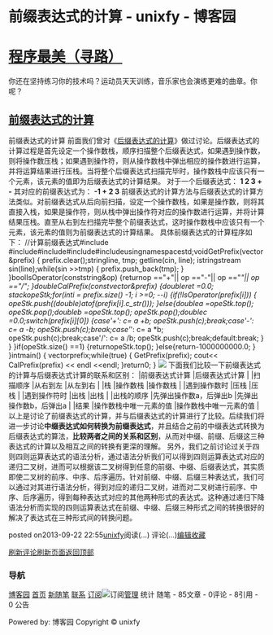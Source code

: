 
# 前缀表达式的计算 - unixfy - 博客园
# [程序最美（寻路）](https://www.cnblogs.com/unixfy/)
你还在坚持练习你的技术吗？运动员天天训练，音乐家也会演练更难的曲章。你呢？
## [前缀表达式的计算](https://www.cnblogs.com/unixfy/p/3334025.html)
前缀表达式的计算
前面我们曾对《[后缀表达式的计算](http://www.cnblogs.com/unixfy/p/3194704.html)》做过讨论。后缀表达式的计算过程是首先设定一个操作数栈，顺序扫描整个后缀表达式，如果遇到操作数，则将操作数压栈；如果遇到操作符，则从操作数栈中弹出相应的操作数进行运算，并将运算结果进行压栈。当将整个后缀表达式扫描完毕时，操作数栈中应该只有一个元素，该元素的值即为后缀表达式的计算结果。
对于一个后缀表达式：
**1 2 3 + -**
其对应的前缀表达式为：
**-1 + 2 3**
前缀表达式的计算方法与后缀表达式的计算方法类似。对前缀表达式从后向前扫描，设定一个操作数栈，如果是操作数，则将其直接入栈，如果是操作符，则从栈中弹出操作符对应的操作数进行运算，并将计算结果压栈。直至从右到左扫描完毕整个前缀表达式，这时操作数栈中应该只有一个元素，该元素的值则为前缀表达式的计算结果。
具体前缀表达式的计算程序如下：
//计算前缀表达式\#include <iostream>\#include<sstream>\#include<vector>\#include<stack>\#include<string>usingnamespacestd;voidGetPrefix(vector<string>&prefix)
{
    prefix.clear();stringline, tmp;
    getline(cin, line);
    istringstream sin(line);while(sin >>tmp)
    {
        prefix.push_back(tmp);
    }
}boolIsOperator(conststring&op)
{returnop =="+"|| op =="-"|| op =="*"|| op =="/";
}doubleCalPrefix(constvector<string>&prefix)
{doubleret =0.0;
    stack<double>opeStk;for(inti = prefix.size() -1; i >=0; --i)
    {if(!IsOperator(prefix[i]))
        {
            opeStk.push((double)atof(prefix[i].c_str()));
        }else{doublea =opeStk.top();
            opeStk.pop();doubleb =opeStk.top();
            opeStk.pop();doublec =0.0;switch(prefix[i][0])
            {case'+':
                c= a +b;
                opeStk.push(c);break;case'-':
                c= a -b;
                opeStk.push(c);break;case'*':
                c= a *b;
                opeStk.push(c);break;case'/':
                c= a /b;
                opeStk.push(c);break;default:break;
            }
        }
    }if(opeStk.size() ==1)
    {returnopeStk.top();
    }else{return-1000000000.0;
    }
}intmain()
{
    vector<string>prefix;while(true)
    {
        GetPrefix(prefix);
        cout<< CalPrefix(prefix) << endl <<endl;
    }return0;
}
![](https://images0.cnblogs.com/blog/463570/201309/22225339-1a1bfca2f80b44d1b2921668509e2f08.jpg)
下面我们比较一下前缀表达式的计算与后缀表达式计算的联系和区别：
|前缀表达式计算
|后缀表达式计算
|
|扫描顺序
|从右到左
|从左到右
|
|栈
|操作数栈
|操作数栈
|
|遇到操作数时
|压栈
|压栈
|
|遇到操作符时
|出栈
|出栈
|
|出栈的顺序
|先弹出操作数a，后弹出b
|先弹出操作数b，后弹出a
|
|结果
|操作数栈中唯一元素的值
|操作数栈中唯一元素的值
|
以上是讨论了前缀表达式的计算，并与后缀表达式的计算进行了比较。后续我们将进一步讨论**中缀表达式如何转换为前缀表达式**，并且结合之前的中缀表达式转换为后缀表达式的算法，**比较两者之间的关系和区别**，从而对中缀、前缀、后缀这三种表达式的计算以及相互之间的转换有更深的理解。
另外，我们之前讨论过关于四则四则运算表达式的语法分析，通过语法分析我们可以得到四则运算表达式对应的递归二叉树，进而可以根据该二叉树得到任意的前缀、中缀、后缀表达式，其实质即使二叉树的前序、中序、后序遍历。针对前缀、中缀、后缀三种表达式，我们可以通过对其进行语法分析，得到对应的递归二叉树，进而对二叉树进行前序、中序、后序遍历，得到每种表达式对应的其他两种形式的表达式。这种通过递归下降语法分析而实现的四则运算表达式在前缀、中缀、后缀三种形式之间的转换很好的解决了表达式在三种形式间的转换问题。




posted on2013-09-22 22:55[unixfy](https://www.cnblogs.com/unixfy/)阅读(...) 评论(...)[编辑](https://i.cnblogs.com/EditPosts.aspx?postid=3334025)[收藏](#)


[刷新评论](javascript:void(0);)[刷新页面](#)[返回顶部](#top)







### 导航
[博客园](https://www.cnblogs.com/)
[首页](https://www.cnblogs.com/unixfy/)
[新随笔](https://i.cnblogs.com/EditPosts.aspx?opt=1)
[联系](https://msg.cnblogs.com/send/unixfy)
[订阅](https://www.cnblogs.com/unixfy/rss)![订阅](//www.cnblogs.com/images/xml.gif)[管理](https://i.cnblogs.com/)
统计
随笔 - 85文章 - 0评论 - 8引用 - 0
公告

Powered by:
博客园
Copyright © unixfy

